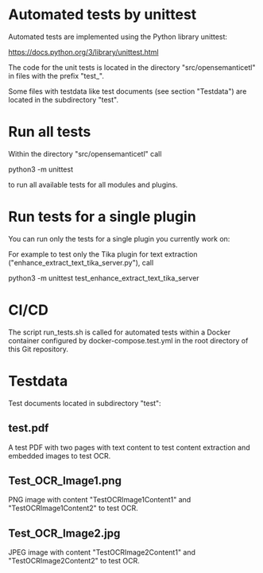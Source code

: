Automated tests by unittest
===========================

Automated tests are implemented using the Python library unittest:

https://docs.python.org/3/library/unittest.html

The code for the unit tests is located in the directory "src/opensemanticetl" in files with the prefix "test_".

Some files with testdata like test documents (see section "Testdata") are located in the subdirectory "test".


Run all tests
=============

Within the directory "src/opensemanticetl" call

python3 -m unittest

to run all available tests for all modules and plugins.


Run tests for a single plugin
=============================

You can run only the tests for a single plugin you currently work on:

For example to test only the Tika plugin for text extraction ("enhance_extract_text_tika_server.py"), call

python3 -m unittest test_enhance_extract_text_tika_server


CI/CD
=====

The script run_tests.sh is called for automated tests within a Docker container configured by docker-compose.test.yml in the root directory of this Git repository.


Testdata
========

Test documents located in subdirectory "test":


test.pdf
--------

A test PDF with two pages with text content to test content extraction and embedded images to test OCR.


Test_OCR_Image1.png
-------------------

PNG image with content "TestOCRImage1Content1" and "TestOCRImage1Content2" to test OCR.


Test_OCR_Image2.jpg
-------------------

JPEG image with content "TestOCRImage2Content1" and "TestOCRImage2Content2" to test OCR.

